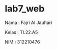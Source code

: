 # lab7_web

Nama  : Fajri Al Jauhari

Kelas : TI.22.A5

NIM   : 312210476

<?php

namespace App\Models;

use CodeIgniter\Model;

class ArtikelModel extends Model

{

protected $table = 'artikel';

protected $primaryKey = 'id';

protected $useAutoIncrement = true;

protected $allowedFields = ['judul', 'isi', 'status', 'slug',

'gambar'];

}
